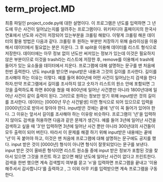 # term_project.MD
최종 파일인 project_code.py에 대한 설명이다.
이 프로그램은 년도를 입력하면 그 년도에 무슨 사건이 일어났는지를 알려주는 프로그램이다.
위키피디아 홈페이지의 한국사 연표에서 년도와 사건이 저장되어 있는부분을 크롤링 해왔다. 이렇게 크롤링 해온 데이터의 활용 방법은 다음과 같다.
크롤링 후 원하는 부분만 저장하기 위해 슬라이싱을 이용해서 데이터에서 필요없는 분은 지운다.
그 후 split을 이용해 데이터를 리스트 형식으로 저장한다.
데이터에는 아무 정보 없이 년도만 써저있는 정보가 있는데 이것은 필요하지 않은 부분이므로 이것을 trash라는 리스트에 저장한 후, remove를 이용해서 trash에 들어가 있는 요소들을 데이터에서 지운다.
프로그램에 대해 설명하는 문구를 맨 처음에 한번 출력한다.
년도 input을 받으면 input받은 내용과 그것의 길이를 조사한다. 길이를 조사해야 하는 이유는 이렇다.
예를 들어 800년에 어떤 사건이 일어났는지 검색을 한다 하자.만약 프로그램에서 길이를 조사하지 않고 숫자가 리스트의 원소 안에 포함되면 그것을 출력하도록 하면 800을 쳤을 때  800년에 일어난 사건뿐만 아니라 1800년대에 일어난 사건이 같이 출력이 된다. 그러므로 원하는 정보만 얻기 위해 input받은 것의 길이를 조사한다.
데이터는 [0000년 무슨 사건발생] 이런 형식으로 되어 있으므로 입력을 [0000년]으로 받아서 찾아야 한다. input받은 것에는 끝에 '년'이 꼭 들어가 있어야 한다. 그 이유는 앞서서 길이를 조사해야 하는 이유랑 비슷하다. 프로그램이 '년'을 입력하지 않아도 검색을 허용하면 다음과 같은 문제가 생긴다. 예를 들어 3년에 일어난 사건을 검색하고 싶을 때 '3'만 입력하면 3년에 일어난 사건 뿐만 아니라 300년대의 사건들이 모두 출력이 되어 버린다. 따라서 이 문제를 해결 하기 위해 input받은 내용에는 끝에 '년'이 꼭 붙어야 하고, 이것은 맨 처음에 프로그램에 대해 설명하는 문구에도 공지를 했다.
input 받은 것이 [0000년] 형식이 아니면 형식이 잘못되었다는 문구를 보낸다.
input 받은 것이 올바른 형식이면 리스트 원소들 중에 input 받은 정보가 포함된 것을 찾아서 있으면 그것을 프린트 하고 없으면 해당 년도에 일어난 사건이 없다고 프린트한다.
검색을 한번 했으면 계속 검색할지 여부를 묻고 'n'을 입력하면 프로그램을 끝내고 '이용해주셔서 감사합니다'를 출력하고 , 그 이외 아무 키를 입력받으면 계속 프로그램을 구동한다.
